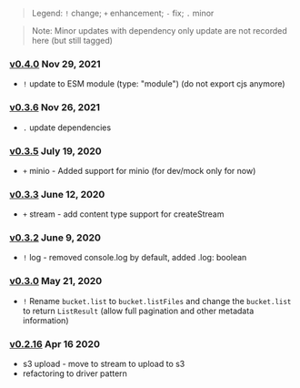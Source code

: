 > Legend: `!` change; `+` enhancement; `-` fix; `.` minor

> Note: Minor updates with dependency only update are not recorded here (but still tagged)

### [v0.4.0](https://github.com/BriteSnow/node-cloud-bucket/compare/v0.3.6...v0.4.0) Nov 29, 2021

- `!` update to ESM module (type: "module") (do not export cjs anymore)

### [v0.3.6](https://github.com/BriteSnow/node-cloud-bucket/compare/v0.3.5...v0.3.6) Nov 26, 2021

- `.` update dependencies

### [v0.3.5](https://github.com/BriteSnow/node-cloud-bucket/compare/v0.3.3...v0.3.5) July 19, 2020

- `+` minio - Added support for minio (for dev/mock only for now)

### [v0.3.3](https://github.com/BriteSnow/node-cloud-bucket/compare/v0.3.2...v0.3.3) June 12, 2020

- `+` stream - add content type support for createStream

### [v0.3.2](https://github.com/BriteSnow/node-cloud-bucket/compare/v0.3.0...v0.3.2) June 9, 2020

- `!` log - removed console.log by default, added .log: boolean

### [v0.3.0](https://github.com/BriteSnow/node-cloud-bucket/compare/v0.2.16...v0.3.0) May 21, 2020

- `!` Rename `bucket.list` to `bucket.listFiles` and change the `bucket.list` to return `ListResult` (allow full pagination and other metadata information)

### [v0.2.16](https://github.com/BriteSnow/node-cloud-bucket/compare/v0.2.15...v0.2.16) Apr 16 2020

- s3 upload - move to stream to upload to s3
- refactoring to driver pattern